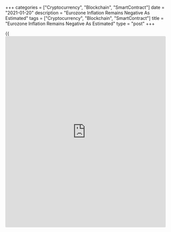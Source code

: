 +++
categories = ["Cryptocurrency", "Blockchain", "SmartContract"]
date = "2021-01-20"
description = "Eurozone Inflation Remains Negative As Estimated"
tags = ["Cryptocurrency", "Blockchain", "SmartContract"]
title = "Eurozone Inflation Remains Negative As Estimated"
type = "post"
+++

{{<iframe id="large-banner" src="https://www.bounty.group/#slide=22.0" width="100%" height="600" scrolling="no" style="border: 0px solid rgb(216, 221, 230); border-radius: 3px;">}}

Eurozone inflation remained negative for the fifth straight month in
December, as initially estimated, final data from Eurostat showed
Tuesday.

The harmonized consumer price index, or HICP, dropped 0.3 percent year-
on-year, the same as in November, and in line with flash estimate.

The core inflation that excludes prices of food, energy and alcohol &
tobacco, held steady at 0.2 percent in December. The rate matched the
preliminary estimate released on January 7.

Compared to the previous month, the headline HICP climbed 0.3 percent in
December, as initially estimated.

Among the main components, the highest annual inflation rate was for the
food, alcohol & tobacco group. The rate of inflation slowed to 1.3
percent from 1.9 percent.

Energy prices were down 6.9 percent and non-energy industrial goods
prices fell 0.5 percent. Services costs gained only 0.7 percent.

For comments and feedback [contact](https://www.playgroundfx.com/contact/): editorial@rtt[news](https://www.letsplayfx.com/blog/forex-news-website/).com

[Economic News][1]

 **What parts of the world are seeing the best (and worst) economic
performances lately? Click[here][2] to check out our [Econ Scorecard][2]
and find out! See up-to-the-moment [ranking](https://www.playgroundfx.com/blog/crypto-exchange-ranking/)s for the best and worst
performers in [GDP][3], [unemployment rate][4], [inflation][5] and much
more.**

   1. www.rtt[news](https://www.letsplayfx.com/blog/forex-news-website/).com/Content/EconomicNews.aspx
   2. www.rtt[news](https://www.letsplayfx.com/blog/forex-news-website/).com/economic-scorecard/world-rank/industrial-production/highest-performance.aspx
   3. www.rtt[news](https://www.letsplayfx.com/blog/forex-news-website/).com/economic-scorecard/world-rank/GDP/highest-performance.aspx
   4. www.rtt[news](https://www.letsplayfx.com/blog/forex-news-website/).com/economic-scorecard/world-rank/unemployment-rate/lowest-performance.aspx
   5. www.rtt[news](https://www.letsplayfx.com/blog/forex-news-website/).com/economic-scorecard/world-rank/CPI/highest-performance.aspx